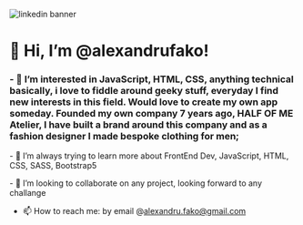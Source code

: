 ![linkedin banner](https://user-images.githubusercontent.com/88636164/175008892-873edcbf-8e53-4754-aaec-2b71263562c4.png)

<h1>👋 Hi, I’m @alexandrufako!</h1>
<h3>- 👀 I’m interested in JavaScript, HTML, CSS, anything technical basically, i love to fiddle around geeky stuff, everyday I find new interests in this field. 
Would love to create my own app someday. Founded my own company 7 years ago, HALF OF ME Atelier, I have built a brand around this company and as a fashion designer I made bespoke clothing for men;</h3>


<p>- 🌱 I’m always trying to learn more about FrontEnd Dev, JavaScript, HTML, CSS, SASS, Bootstrap5</p>
<p>- 💞️ I’m looking to collaborate on any project, looking forward to any challange</p>

- 📫 How to reach me: by email @alexandru.fako@gmail.com

<!---
alexandrufako/alexandrufako is a ✨ special ✨ repository because its `README.md` (this file) appears on your GitHub profile.
You can click the Preview link to take a look at your changes.
--->
